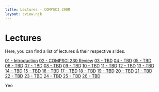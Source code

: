 ```yaml
---
title: Lectures - COMPSCI 390R
layout: cview.njk
---
```


# Lectures
Here, you can find a list of lectures & their respective slides.

<div class="sidenav">
    <a href="#">01 - Introduction</a>
    <a href="#">02 - COMPSCI 230 Review</a>
    <a href="#">03 - TBD</a>
    <a href="#">04 - TBD</a>
    <a href="#">05 - TBD</a>
    <a href="#">06 - TBD</a>
    <a href="#">07 - TBD</a>
    <a href="#">08 - TBD</a>
    <a href="#">09 - TBD</a>
    <a href="#">10 - TBD</a>
    <a href="#">11 - TBD</a>
    <a href="#">12 - TBD</a>
    <a href="#">13 - TBD</a>
    <a href="#">14 - TBD</a>
    <a href="#">15 - TBD</a>
    <a href="#">16 - TBD</a>
    <a href="#">17 - TBD</a>
    <a href="#">18 - TBD</a>
    <a href="#">19 - TBD</a>
    <a href="#">20 - TBD</a>
    <a href="#">21 - TBD</a>
    <a href="#">22 - TBD</a>
    <a href="#">23 - TBD</a>
    <a href="#">24 - TBD</a>
    <a href="#">25 - TBD</a>
    <a href="#">26 - TBD</a>
</div>

<div class="content">
    <p> Yeo </p>
</div>